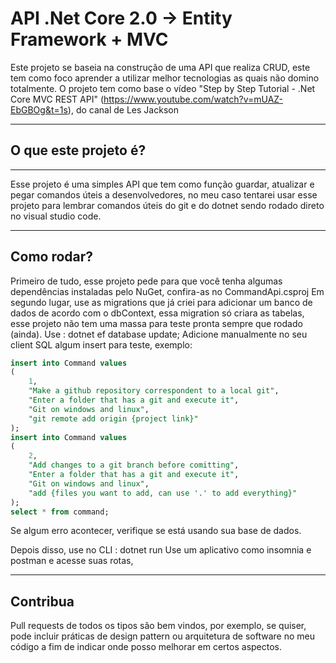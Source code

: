 
# API .Net Core 2.0 -> Entity Framework + MVC

Este projeto se baseia na construção de uma API que realiza CRUD, este tem como foco aprender a utilizar melhor tecnologias as quais não domino totalmente.
O projeto tem como base o vídeo "Step by Step Tutorial - .Net Core MVC REST API" (https://www.youtube.com/watch?v=mUAZ-EbGBOg&t=1s), do canal de Les Jackson
***
## O que este projeto é?
***
Esse projeto é uma simples API que tem como função guardar, atualizar e pegar comandos úteis a desenvolvedores, no meu caso tentarei usar esse projeto para lembrar comandos úteis do git e do dotnet sendo rodado direto no visual studio code.
***
## Como rodar? 

Primeiro de tudo, esse projeto pede para que você tenha algumas dependências instaladas pelo NuGet, confira-as no CommandApi.csproj
Em segundo lugar, use as migrations que já criei para adicionar um banco de dados de acordo com o dbContext, essa migration só criara as tabelas, esse projeto não tem uma massa para teste pronta sempre que rodado (ainda). 
Use : dotnet ef database update;
Adicione manualmente no seu client SQL algum insert para teste, exemplo:
```sql
insert into Command values 
(
	1,
	"Make a github repository correspondent to a local git",
	"Enter a folder that has a git and execute it",
	"Git on windows and linux",
    "git remote add origin {project link}"
);
insert into Command values 
(
	2,
	"Add changes to a git branch before comitting",
	"Enter a folder that has a git and execute it",
	"Git on windows and linux",
    "add {files you want to add, can use '.' to add everything}"
);
select * from command;
```
Se algum erro acontecer, verifique se está usando sua base de dados.

Depois disso, use no CLI : dotnet run 
Use um aplicativo como insomnia e postman e acesse suas rotas,
***
## Contribua
Pull requests de todos os tipos são bem vindos, por exemplo, se quiser, pode incluir práticas de design pattern ou arquitetura de software no meu código a fim de indicar onde posso melhorar em certos aspectos.